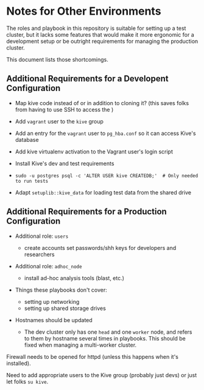 # Notes for Other Environments

The roles and playbook in this repository is suitable for setting up a test cluster, but it lacks some features that would make it more ergonomic for a development setup or be outright requirements for managing the production cluster.

This document lists those shortcomings.

## Additional Requirements for a Developent Configuration

- Map kive code instead of or in addition to cloning it? (this saves folks from having to use SSH to access the )

- Add `vagrant` user to the `kive` group
- Add an entry for the `vagrant` user to `pg_hba.conf` so it can access Kive's database
- Add kive virtualenv activation to the Vagrant user's login script
- Install Kive's dev and test requirements
- `sudo -u postgres psql -c 'ALTER USER kive CREATEDB;'  # Only needed to run tests`
- Adapt `setuplib::kive_data` for loading test data from the shared drive


## Additional Requirements for a Production Configuration

- Additional role: `users`
    - create accounts set passwords/shh keys for developers and researchers

- Additional role: `adhoc_node`
    - install ad-hoc analysis tools (blast, etc.)

- Things these playbooks don't cover:
    - setting up networking
    - setting up shared storage drives

- Hostnames should be updated
    - The dev cluster only has one `head` and one `worker` node, and refers to them by hostname several times in playbooks. This should be fixed when managing a multi-worker cluster.

Firewall needs to be opened for httpd (unless this happens when it's installed).

Need to add appropriate users to the Kive group (probably just devs) or just let folks `su kive`.